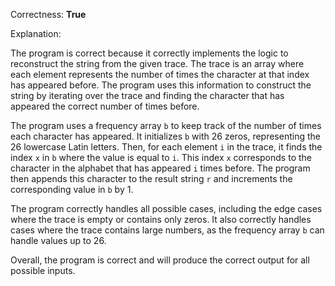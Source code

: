 Correctness: **True**

Explanation:

The program is correct because it correctly implements the logic to reconstruct the string from the given trace. The trace is an array where each element represents the number of times the character at that index has appeared before. The program uses this information to construct the string by iterating over the trace and finding the character that has appeared the correct number of times before.

The program uses a frequency array `b` to keep track of the number of times each character has appeared. It initializes `b` with 26 zeros, representing the 26 lowercase Latin letters. Then, for each element `i` in the trace, it finds the index `x` in `b` where the value is equal to `i`. This index `x` corresponds to the character in the alphabet that has appeared `i` times before. The program then appends this character to the result string `r` and increments the corresponding value in `b` by 1.

The program correctly handles all possible cases, including the edge cases where the trace is empty or contains only zeros. It also correctly handles cases where the trace contains large numbers, as the frequency array `b` can handle values up to 26.

Overall, the program is correct and will produce the correct output for all possible inputs.
